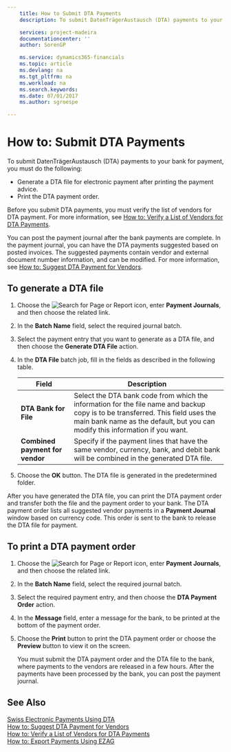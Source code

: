 ```yaml
---
    title: How to Submit DTA Payments
    description: To submit DatenTrägerAustausch (DTA) payments to your bank for payment, you must perform certain tasks.

    services: project-madeira 
    documentationcenter: ''
    author: SorenGP

    ms.service: dynamics365-financials
    ms.topic: article
    ms.devlang: na
    ms.tgt_pltfrm: na
    ms.workload: na
    ms.search.keywords:
    ms.date: 07/01/2017
    ms.author: sgroespe

---
```

# How to: Submit DTA Payments
To submit DatenTrägerAustausch (DTA) payments to your bank for payment, you must do the following:  

- Generate a DTA file for electronic payment after printing the payment advice.  
- Print the DTA payment order.  

Before you submit DTA payments, you must verify the list of vendors for DTA payment. For more information, see [How to: Verify a List of Vendors for DTA Payments](how-to-verify-a-list-of-vendors-for-dta-payments.md).  

You can post the payment journal after the bank payments are complete. In the payment journal, you can have the DTA payments suggested based on posted invoices. The suggested payments contain vendor and external document number information, and can be modified. For more information, see [How to: Suggest DTA Payment for Vendors](how-to-suggest-dta-payment-for-vendors.md).  

## To generate a DTA file  

1.  Choose the ![Search for Page or Report](../../media/ui-search/search_small.png "Search for Page or Report icon") icon, enter **Payment Journals**, and then choose the related link.  
2.  In the **Batch Name** field, select the required journal batch.  
3.  Select the payment entry that you want to generate as a DTA file, and then choose the **Generate DTA File** action.  
4.  In the **DTA File** batch job, fill in the fields as described in the following table.  

    |Field|Description|  
    |---------------------------------|---------------------------------------|  
    |**DTA Bank for File**|Select the DTA bank code from which the information for the file name and backup copy is to be transferred. This field uses the main bank name as the default, but you can modify this information if you want.|  
    |**Combined payment for vendor**|Specify if the payment lines that have the same vendor, currency, bank, and debit bank will be combined in the generated DTA file.|  

5.  Choose the **OK** button. The DTA file is generated in the predetermined folder.  

After you have generated the DTA file, you can print the DTA payment order and transfer both the file and the payment order to your bank. The DTA payment order lists all suggested vendor payments in a **Payment Journal** window based on currency code. This order is sent to the bank to release the DTA file for payment.  

## To print a DTA payment order  

1.  Choose the ![Search for Page or Report](../../media/ui-search/search_small.png "Search for Page or Report icon") icon, enter **Payment Journals**, and then choose the related link.  
2.  In the **Batch Name** field, select the required journal batch.  
3.  Select the required payment entry, and then choose the **DTA Payment Order** action.  
4.  In the **Message** field, enter a message for the bank, to be printed at the bottom of the payment order.  
5.  Choose the **Print** button to print the DTA payment order or choose the **Preview** button to view it on the screen.  

    You must submit the DTA payment order and the DTA file to the bank, where payments to the vendors are released in a few hours. After the payments have been processed by the bank, you can post the payment journal.  

## See Also  
 [Swiss Electronic Payments Using DTA](swiss-electronic-payments-using-dta.md)   
 [How to: Suggest DTA Payment for Vendors](how-to-suggest-dta-payment-for-vendors.md)   
 [How to: Verify a List of Vendors for DTA Payments](how-to-verify-a-list-of-vendors-for-dta-payments.md)   
 [How to: Export Payments Using EZAG](how-to-export-payments-using-ezag.md)
